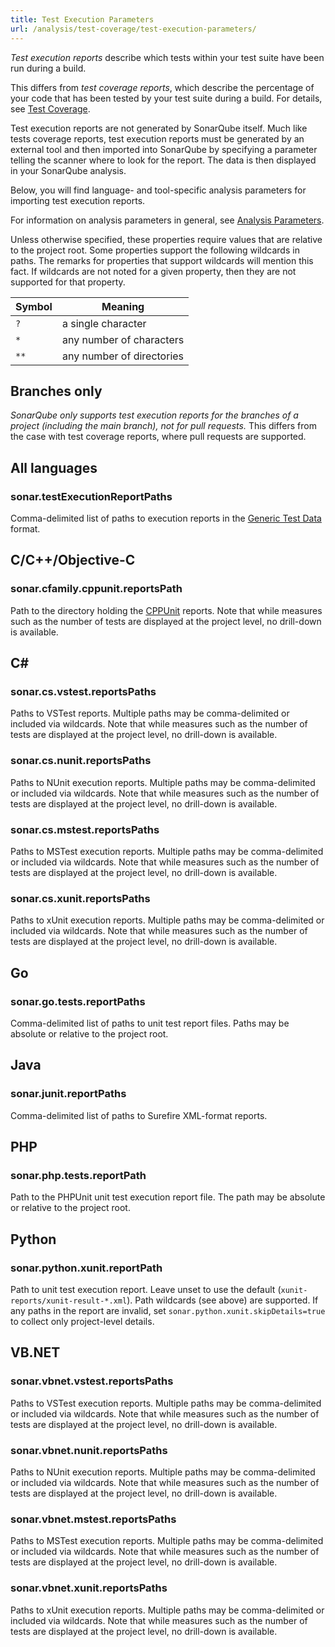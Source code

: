```yaml
---
title: Test Execution Parameters
url: /analysis/test-coverage/test-execution-parameters/
---
```


_Test execution reports_ describe which tests within your test suite have been run during a build.

This differs from _test coverage reports_, which describe the percentage of your code that has been tested by your test suite during a build.
For details, see [Test Coverage](/analysis/coverage/).

Test execution reports are not generated by SonarQube itself.
Much like tests coverage reports, test execution reports must be generated by an external tool and then imported into SonarQube by specifying a parameter telling the scanner where to look for the report.
The data is then displayed in your SonarQube analysis.

Below, you will find language- and tool-specific analysis parameters for importing test execution reports.

For information on analysis parameters in general, see [Analysis Parameters](/analysis/analysis-parameters/).

Unless otherwise specified, these properties require values that are relative to the project root. Some properties support the following wildcards in paths. The remarks for properties that support wildcards will mention this fact. If wildcards are not noted for a given property, then they are not supported for that property.

Symbol | Meaning
-|-
`?` | a single character
`*` | any number of characters
`**` | any number of directories


## Branches only

_SonarQube only supports test execution reports for the branches of a project (including the main branch), not for pull requests._
This differs from the case with test coverage reports, where pull requests are supported.


## All languages

### sonar.testExecutionReportPaths

Comma-delimited list of paths to execution reports in the [Generic Test Data](/analysis/generic-test/) format.


## C/C++/Objective-C

### sonar.cfamily.cppunit.reportsPath

Path to the directory holding the [CPPUnit](https://sourceforge.net/projects/cppunit/) reports.
Note that while measures such as the number of tests are displayed at the project level, no drill-down is available.


## C#

### sonar.cs.vstest.reportsPaths

Paths to VSTest reports. Multiple paths may be comma-delimited or included via wildcards.
Note that while measures such as the number of tests are displayed at the project level, no drill-down is available.


### sonar.cs.nunit.reportsPaths

Paths to NUnit execution reports. Multiple paths may be comma-delimited or included via wildcards.
Note that while measures such as the number of tests are displayed at the project level, no drill-down is available.


### sonar.cs.mstest.reportsPaths

Paths to MSTest execution reports. Multiple paths may be comma-delimited or included via wildcards.
Note that while measures such as the number of tests are displayed at the project level, no drill-down is available.


### sonar.cs.xunit.reportsPaths

Paths to xUnit execution reports. Multiple paths may be comma-delimited or included via wildcards.
Note that while measures such as the number of tests are displayed at the project level, no drill-down is available.


## Go

### sonar.go.tests.reportPaths

Comma-delimited list of paths to unit test report files.
Paths may be absolute or relative to the project root.


## Java

### sonar.junit.reportPaths

Comma-delimited list of paths to Surefire XML-format reports.


## PHP

### sonar.php.tests.reportPath

Path to the PHPUnit unit test execution report file.
The path may be absolute or relative to the project root.


## Python

### sonar.python.xunit.reportPath

Path to unit test execution report.
Leave unset to use the default (`xunit-reports/xunit-result-*.xml`).
Path wildcards (see above) are supported.
If any paths in the report are invalid, set `sonar.python.xunit.skipDetails=true` to collect only project-level details.


## VB.NET

### sonar.vbnet.vstest.reportsPaths

Paths to VSTest execution reports.
Multiple paths may be comma-delimited or included via wildcards.
Note that while measures such as the number of tests are displayed at the project level, no drill-down is available.


### sonar.vbnet.nunit.reportsPaths

Paths to NUnit execution reports.
Multiple paths may be comma-delimited or included via wildcards.
Note that while measures such as the number of tests are displayed at the project level, no drill-down is available.


### sonar.vbnet.mstest.reportsPaths

Paths to MSTest execution reports.
Multiple paths may be comma-delimited or included via wildcards.
Note that while measures such as the number of tests are displayed at the project level, no drill-down is available.


### sonar.vbnet.xunit.reportsPaths

Paths to xUnit execution reports.
Multiple paths may be comma-delimited or included via wildcards.
Note that while measures such as the number of tests are displayed at the project level, no drill-down is available.
